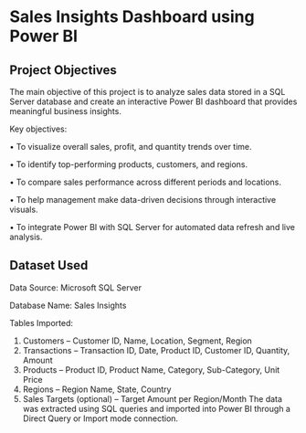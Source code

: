 # Sales Insights Dashboard using Power BI
## Project Objectives

The main objective of this project is to analyze sales data stored in a SQL Server database and create an interactive Power BI dashboard that provides meaningful business insights.

Key objectives:

•	To visualize overall sales, profit, and quantity trends over time.

•	To identify top-performing products, customers, and regions.

•	To compare sales performance across different periods and locations.

•	To help management make data-driven decisions through interactive visuals.

•	To integrate Power BI with SQL Server for automated data refresh and live analysis.

## Dataset Used

Data Source: Microsoft SQL Server

Database Name: Sales Insights

Tables Imported:

1.	Customers – Customer ID, Name, Location, Segment, Region
2.	Transactions – Transaction ID, Date, Product ID, Customer ID, Quantity, Amount
3.	Products – Product ID, Product Name, Category, Sub-Category, Unit Price
4.	Regions – Region Name, State, Country
5.	Sales Targets (optional) – Target Amount per Region/Month
The data was extracted using SQL queries and imported into Power BI through a Direct Query or Import mode connection.
